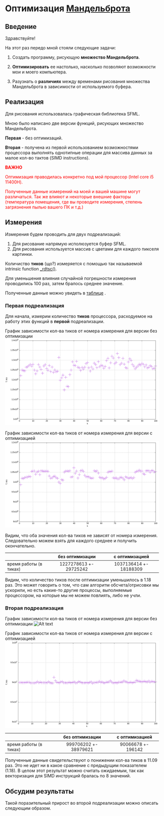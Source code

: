 # Оптимизация [Мандельброта](https://ru.wikipedia.org/wiki/%D0%9C%D0%BD%D0%BE%D0%B6%D0%B5%D1%81%D1%82%D0%B2%D0%BE_%D0%9C%D0%B0%D0%BD%D0%B4%D0%B5%D0%BB%D1%8C%D0%B1%D1%80%D0%BE%D1%82%D0%B0)

## Введение

Здравствуйте!

На этот раз передо мной стояли следующие задачи:
1) Создать программу, рисующую __множество Мандельброта__.

2) __Оптимизировать__ ее настолько, насколько позволяют возможности мои и моего компьютера.

3) Разузнать о __различиях__ между временами рисования множества Мандельброта в зависимости от используемого буфера.

## Реализация
Для рисования использовалась графическая библиотека SFML.


Мною было написано две версии функций, рисующих множество Мандельброта.

__Первая__ - без оптимизаций.

__Вторая__ - получена из первой использованием возможностями процессора выполнять однотипные операции для массива данных за малое кол-во тактов (SIMD instructions).

<font color = red>

__ВАЖНО__

Оптимизация праводилась конкретно под мой процессор (Intel core i5 11400H).

Полученные данные измерений на моей и вашей машине могут различаться.
Так же влияют и некоторые внешние факторы (температура помещения,
где вы проводите измерения, степень загрязнения пылью вашего ПК и т.д.)

</font>

## Измерения
Измерения будем проводить для двух подреализаций:
1) Для рисование напрямую исполюзуется буфер SFML.
2) Для рисования используется массив с цветами для каждого пикселя картинки.

Количиство __тиков__ (що?) измеряется с помощью так называемой intrinsic function [_rdtsc()](https://www.laruence.com/sse/#expand=9,1012,94,12,15,2580,3946,12,13,14,124,4932,124,4930,4980,3931,5023,744,5730,743,744,4546,4545&text=__int64%20_rdtsc%20(void)).

Для уменьшения влияния случайной погрешности измерения проводились 100 раз, затем бралось среднее значение.

Полученные данные можно увидеть в [таблице](https://docs.google.com/spreadsheets/d/1AN8wLIET6k-PCWs7dYyGhULIfOBxHbarKt0lwydywe8/edit?usp=sharing) .

### Первая подреализация

Для начала, измерим количество __тиков__ процессора, расходуемое на работу этих функций в
__первой__ подреализации.

График зависимости кол-ва тиков от номера измерения
для версии без оптимизации
![Alt text](https://github.com/SANEKDASH/Mandelbrot-optimization/blob/main/readme_src/mandelbrot_graph0.png)


График зависимости кол-ва тиков от номера измерения
для версии с оптимизацией
![Alt text](https://github.com/SANEKDASH/Mandelbrot-optimization/blob/main/readme_src/mandelbrot_graph1.png)

Видим, что оба значения кол-ва тиков не зависят от номера измерения. Следовательно можем взять для каждого среднее и получить окончательно.

|              |    без оптимизации     |     с оптимизацией     |
|--------------|:----------------------:|:----------------------:|
|время работы (в тиках)|1227278613 +- 29725242|1037136414 +- 18188309|

Видим, что количество тиков после оптимизации уменьшилось в 1.18 раз. Это может говорить о том, что сам алгоритм обсчета/отрисовки мы ускорили, но есть какие-то другие процессы, выполняемые процессором, на которые мы не можем повлиять, либо не учли.

### Вторая подреализация
График зависимости кол-ва тиков от номера измерения
для версии без оптимизации
![Alt text](https://github.com/SANEKDASH/Mandelbrot-optimization/blob/main/readme_src/mandelbrot_graph2.png)


График зависимости кол-ва тиков от номера измерения
для версии с оптимизацией
![Alt text](https://github.com/SANEKDASH/Mandelbrot-optimization/blob/main/readme_src/mandelbrot_graph4.png)

|              |    без оптимизации     |     с оптимизацией     |
|--------------|:----------------------:|:----------------------:|
|время работы (в тиках)|999706202  +- 38979621|90066678 +- 196142|

Полученные данные свидетельствуют о понижении кол-ва тиков в 11.09 раз.
Это не идет ни в какое сравнение с предыдущим показателем (1.18).
В целом этот результат можно считать ожидаемым, так как векторизация для SIMD
инструкций бралась по 8 значений.

## Обсудим результаты

Такой поразительный прирост во второй подреализации можно описать следующим образом.

